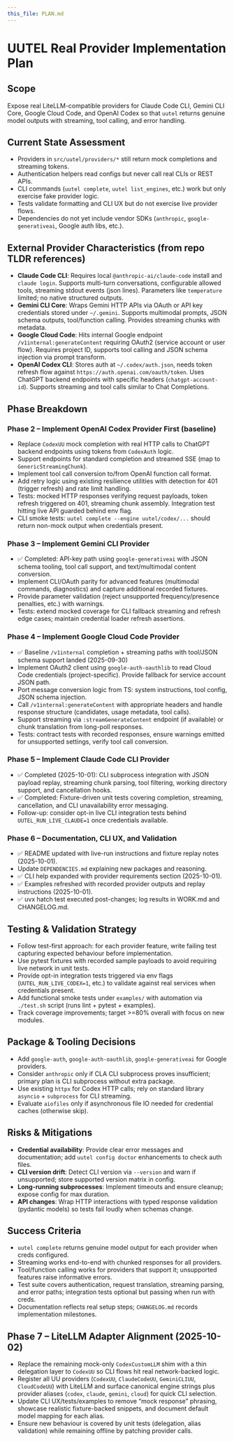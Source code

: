 ```yaml
---
this_file: PLAN.md
---
```


# UUTEL Real Provider Implementation Plan

## Scope
Expose real LiteLLM-compatible providers for Claude Code CLI, Gemini CLI Core, Google Cloud Code, and OpenAI Codex so that `uutel` returns genuine model outputs with streaming, tool calling, and error handling.

## Current State Assessment
- Providers in `src/uutel/providers/*` still return mock completions and streaming tokens.
- Authentication helpers read configs but never call real CLIs or REST APIs.
- CLI commands (`uutel complete`, `uutel list_engines`, etc.) work but only exercise fake provider logic.
- Tests validate formatting and CLI UX but do not exercise live provider flows.
- Dependencies do not yet include vendor SDKs (`anthropic`, `google-generativeai`, Google auth libs, etc.).

## External Provider Characteristics (from repo TLDR references)
- **Claude Code CLI**: Requires local `@anthropic-ai/claude-code` install and `claude login`. Supports multi-turn conversations, configurable allowed tools, streaming stdout events (json lines). Parameters like `temperature` limited; no native structured outputs.
- **Gemini CLI Core**: Wraps Gemini HTTP APIs via OAuth or API key credentials stored under `~/.gemini`. Supports multimodal prompts, JSON schema outputs, tool/function calling. Provides streaming chunks with metadata.
- **Google Cloud Code**: Hits internal Google endpoint `/v1internal:generateContent` requiring OAuth2 (service account or user flow). Requires project ID, supports tool calling and JSON schema injection via prompt transform.
- **OpenAI Codex CLI**: Stores auth at `~/.codex/auth.json`, needs token refresh flow against `https://auth.openai.com/oauth/token`. Uses ChatGPT backend endpoints with specific headers (`chatgpt-account-id`). Supports streaming and tool calls similar to Chat Completions.

## Phase Breakdown

### Phase 2 – Implement OpenAI Codex Provider First (baseline)
- Replace `CodexUU` mock completion with real HTTP calls to ChatGPT backend endpoints using tokens from `CodexAuth` logic.
- Support endpoints for standard completion and streamed SSE (map to `GenericStreamingChunk`).
- Implement tool call conversion to/from OpenAI function call format.
- Add retry logic using existing resilience utilities with detection for 401 (trigger refresh) and rate limit handling.
- Tests: mocked HTTP responses verifying request payloads, token refresh triggered on 401, streaming chunk assembly. Integration test hitting live API guarded behind env flag.
- CLI smoke tests: `uutel complete --engine uutel/codex/...` should return non-mock output when credentials present.

### Phase 3 – Implement Gemini CLI Provider
- ✅ Completed: API-key path using `google-generativeai` with JSON schema tooling, tool call support, and text/multimodal content conversion.
- Implement CLI/OAuth parity for advanced features (multimodal commands, diagnostics) and capture additional recorded fixtures.
- Provide parameter validation (reject unsupported frequency/presence penalties, etc.) with warnings.
- Tests: extend mocked coverage for CLI fallback streaming and refresh edge cases; maintain credential loader refresh assertions.

### Phase 4 – Implement Google Cloud Code Provider
- ✅ Baseline `/v1internal` completion + streaming paths with tool/JSON schema support landed (2025-09-30)
- Implement OAuth2 client using `google-auth-oauthlib` to read Cloud Code credentials (project-specific). Provide fallback for service account JSON path.
- Port message conversion logic from TS: system instructions, tool config, JSON schema injection.
- Call `/v1internal:generateContent` with appropriate headers and handle response structure (candidates, usage metadata, tool calls).
- Support streaming via `:streamGenerateContent` endpoint (if available) or chunk translation from long-poll responses.
- Tests: contract tests with recorded responses, ensure warnings emitted for unsupported settings, verify tool call conversion.

### Phase 5 – Implement Claude Code CLI Provider
- ✅ Completed (2025-10-01): CLI subprocess integration with JSON payload replay, streaming chunk parsing, tool filtering, working directory support, and cancellation hooks.
- ✅ Completed: Fixture-driven unit tests covering completion, streaming, cancellation, and CLI unavailability error messaging.
- Follow-up: consider opt-in live CLI integration tests behind `UUTEL_RUN_LIVE_CLAUDE=1` once credentials available.

### Phase 6 – Documentation, CLI UX, and Validation
- ✅ README updated with live-run instructions and fixture replay notes (2025-10-01).
- Update `DEPENDENCIES.md` explaining new packages and reasoning.
- ✅ CLI help expanded with provider requirements section (2025-10-01).
- ✅ Examples refreshed with recorded provider outputs and replay instructions (2025-10-01).
- ✅ uvx hatch test executed post-changes; log results in WORK.md and CHANGELOG.md.

## Testing & Validation Strategy
- Follow test-first approach: for each provider feature, write failing test capturing expected behaviour before implementation.
- Use pytest fixtures with recorded sample payloads to avoid requiring live network in unit tests.
- Provide opt-in integration tests triggered via env flags (`UUTEL_RUN_LIVE_CODEX=1`, etc.) to validate against real services when credentials present.
- Add functional smoke tests under `examples/` with automation via `./test.sh` script (runs lint + pytest + examples).
- Track coverage improvements; target >=80% overall with focus on new modules.

## Package & Tooling Decisions
- Add `google-auth`, `google-auth-oauthlib`, `google-generativeai` for Google providers.
- Consider `anthropic` only if CLA CLI subprocess proves insufficient; primary plan is CLI subprocess without extra package.
- Use existing `httpx` for Codex HTTP calls; rely on standard library `asyncio` + `subprocess` for CLI streaming.
- Evaluate `aiofiles` only if asynchronous file IO needed for credential caches (otherwise skip).

## Risks & Mitigations
- **Credential availability**: Provide clear error messages and documentation; add `uutel config doctor` enhancements to check auth files.
- **CLI version drift**: Detect CLI version via `--version` and warn if unsupported; store supported version matrix in config.
- **Long-running subprocesses**: Implement timeouts and ensure cleanup; expose config for max duration.
- **API changes**: Wrap HTTP interactions with typed response validation (pydantic models) so tests fail loudly when schemas change.

## Success Criteria
- `uutel complete` returns genuine model output for each provider when creds configured.
- Streaming works end-to-end with chunked responses for all providers.
- Tool/function calling works for providers that support it; unsupported features raise informative errors.
- Test suite covers authentication, request translation, streaming parsing, and error paths; integration tests optional but passing when run with creds.
- Documentation reflects real setup steps; `CHANGELOG.md` records implementation milestones.

## Phase 7 – LiteLLM Adapter Alignment (2025-10-02)

- Replace the remaining mock-only `CodexCustomLLM` shim with a thin delegation layer to `CodexUU` so CLI flows hit real network-backed logic.
- Register all UU providers (`CodexUU`, `ClaudeCodeUU`, `GeminiCLIUU`, `CloudCodeUU`) with LiteLLM and surface canonical engine strings plus provider aliases (`codex`, `claude`, `gemini`, `cloud`) for quick CLI selection.
- Update CLI UX/tests/examples to remove “mock response” phrasing, showcase realistic fixture-backed snippets, and document default model mapping for each alias.
- Ensure new behaviour is covered by unit tests (delegation, alias validation) while remaining offline by patching provider calls.
